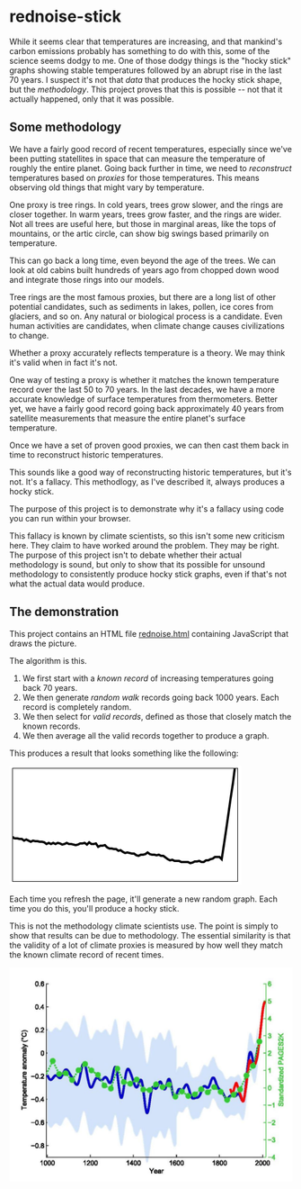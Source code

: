 # rednoise-stick

While it seems clear that temperatures are increasing, and that mankind's carbon emissions
probably has something to do with this, some of the science seems dodgy to me. One of those
dodgy things is the "hocky stick" graphs showing stable temperatures followed by an abrupt
rise in the last 70 years. I suspect it's not that *data* that produces the hocky stick
shape, but the *methodology*. This project proves that this is possible -- not that it 
actually happened, only that it was possible.


## Some methodology

We have a fairly good record of recent temperatures, especially since we've been putting
statellites in space that can measure the temperature of roughly the entire planet. Going
back further in time, we need to *reconstruct* temperatures based on *proxies* for those
temperatures. This means observing old things that might vary by temperature.

One proxy is tree rings. In cold years, trees grow slower, and the rings are closer
together. In warm years, trees grow faster, and the rings are wider. Not all trees are
useful here, but those in marginal areas, like the tops of mountains, or the artic circle,
can show big swings based primarily on temperature.

This can go back a long time, even beyond the age of the trees. We can look at old cabins
built hundreds of years ago from chopped down wood and integrate those rings into our
models.

Tree rings are the most famous proxies, but there are a long list of other potential
candidates, such as sediments in lakes, pollen, ice cores from glaciers, and so on.
Any natural or biological process is a candidate. Even human activities are candidates,
when climate change causes civilizations to change.

Whether a proxy accurately reflects temperature is a theory. We may think it's valid
when in fact it's not.

One way of testing a proxy is whether it matches the known temperature record over the
last 50 to 70 years. In the last decades, we have a more accurate knowledge of surface
temperatures from thermometers. Better yet, we have a fairly good record going back
approximately 40 years from satellite measurements that measure the entire planet's
surface temperature.

Once we have a set of proven good proxies, we can then cast them back in time to reconstruct
historic temperatures.

This sounds like a good way of reconstructing historic temperatures, but it's not. It's
a fallacy. This methodlogy, as I've described it, always produces a hocky stick.

The purpose of this project is to demonstrate why it's a fallacy using code you can
run within your browser.

This fallacy is known by climate scientists, so this isn't some new criticism here. They
claim to have worked around the problem. They may be right. The purpose of this project
isn't to debate whether their actual methodology is sound, but only to show that its
possible for unsound methodology to consistently produce hocky stick graphs, even if
that's not what the actual data would produce.


## The demonstration

This project contains an HTML file [rednoise.html](../../blob/master/rednoise.html) containing JavaScript that draws the picture.

The algorithm is this.

  1. We first start with a *known record* of increasing temperatures going back 70 years.
  2. We then generate *random walk* records going back 1000 years. Each record is completely random.
  3. We then select for *valid records*, defined as those that closely match the known records.
  4. We then average all the valid records together to produce a graph.

This produces a result that looks something like the following:

![redstick](/redstick.png)

Each time you refresh the page, it'll generate a new random graph. Each time you do this, you'll
produce a hocky stick.

This is not the methodology climate scientists use. The point is simply to show that results
can be due to methodology. The essential similarity is that the validity of a lot of climate
proxies is measured by how well they match the known climate record of recent times.

![hockeystick](/hockeystick.jpg)

